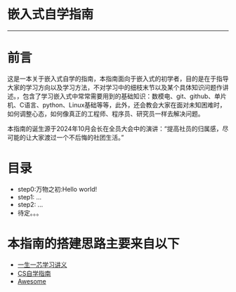 # 嵌入式自学指南

---
# 前言
这是一本关于嵌入式自学的指南，本指南面向于嵌入式的初学者，目的是在于指导大家的学习方向以及学习方法，不对学习中的细枝末节以及某个具体知识问题作讲述。，包含了学习嵌入式中常常需要用到的基础知识：数模电、git、github、单片机、C语言、python、Linux基础等等，此外，还会教会大家在面对未知困难时，如何调整心态，如何像真正的工程师、程序员、研究员一样去解决问题。

本指南的诞生源于2024年10月会长在全员大会中的演讲：“提高社员的归属感，尽可能的让大家渡过一个不后悔的社团生活。”

# 目录
- step0:万物之初:Hello world!
- step1: ... 
- step2: ...
- 待定。。。

# 本指南的搭建思路主要来自以下
- [一生一芯学习讲义](https://ysyx.oscc.cc/docs/)
- [CS自学指南](https://csdiy.wiki/#_6)
- [Awesome](https://github.com/sindresorhus/awesome)